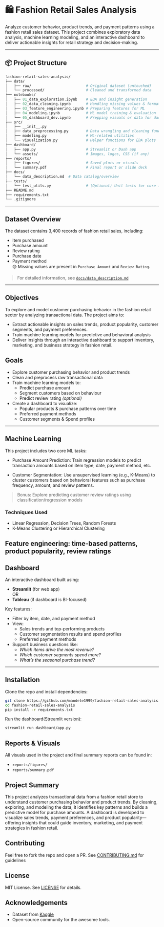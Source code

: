 # 🛍️ Fashion Retail Sales Analysis

Analyze customer behavior, product trends, and payment patterns using a fashion retail sales dataset. This project combines exploratory data analysis, machine learning modeling, and an interactive dashboard to deliver actionable insights for retail strategy and decision-making.

---

## 📦 Project Structure

```graphql
fashion-retail-sales-analysis/
├── data/
│   ├── raw/                         # Original dataset (untouched)
│   └── processed/                   # Cleaned and transformed data
├── notebooks/
│   ├── 01_data_exploration.ipynb    # EDA and insight generation
│   ├── 02_data_cleaning.ipynb       # Handling missing values & formatting
│   ├── 03_feature_engineering.ipynb # Preparing features for ML
│   ├── 04_modeling.ipynb            # ML model training & evaluation
│   └── 05_dashboard_dev.ipynb       # Prepping visuals or data for dashboard
├── src/
│   ├── __init__.py
│   ├── data_preprocessing.py        # Data wrangling and cleaning functions
│   ├── modeling.py                  # ML-related utilities
│   └── visualization.py             # Helper functions for EDA plots
├── dashboard/
│   ├── app.py                       # Streamlit or Dash app
│   └── assets/                      # Images, logos, CSS (if any)
├── reports/
│   ├── figures/                     # Saved plots or visuals
│   └── summary.pdf                  # Final report or slide deck
├── docs/
│   └── data_description.md  # Data catalog/overview
├── tests/
│   └── test_utils.py                # (Optional) Unit tests for core functions
├── README.md
├── requirements.txt
└── .gitignore
```
---
## Dataset Overview

The dataset contains 3,400 records of fashion retail sales, including:
- Item purchased
- Purchase amount
- Review rating
- Purchase date
- Payment method  
🟡 Missing values are present in `Purchase Amount` and `Review Rating`.

> For detailed information, see [`docs/data_description.md`](docs/data_description.md)

---

## Objectives

To explore and model customer purchasing behavior in the fashion retail sector by analyzing transactional data. 
The project aims to:
- Extract actionable insights on sales trends, product popularity, customer segments, and payment preferences.
- Train machine learning models for predictive and behavioral analysis
- Deliver insights through an interactive dashboard to support inventory, marketing, and business strategy in fashion retail.

## Goals
- Explore customer purchasing behavior and product trends
- Clean and preprocess raw transactional data
- Train machine learning models to:
  - Predict purchase amount
  - Segment customers based on behaviour
  - Predict review rating _(optional)_
- Create a dashboard to visualize:
  - Popular products & purchase patterns over time
  - Preferred payment methods
  - Customer segments & Spend profiles

---

## Machine Learning

This project includes two core ML tasks:

- Purchase Amount Prediction:
Train regression models to predict transaction amounts based on item type, date, payment method, etc.

- Customer Segmentation:
Use unsupervised learning (e.g., K-Means) to cluster customers based on behavioral features such as purchase frequency, amount, and review patterns.

> Bonus: Explore predicting customer review ratings using classification/regression models


### Techniques Used

- Linear Regression, Decision Trees, Random Forests
- K-Means Clustering or Hierarchical Clustering

Feature engineering: time-based patterns, product popularity, review ratings
---

## Dashboard

An interactive dashboard built using:
- **Streamlit** (for web app)  
OR  
- **Tableau** (if dashboard is BI-focused)

Key features:
- Filter by item, date, and payment method
- View:
  - Sales trends and top-performing products
  - Customer segmentation results and spend profiles
  - Preferred payment methods
- Support business questions like:
  - _Which items drive the most revenue?_
  - _Which customer segments spend more?_
  - _What’s the seasonal purchase trend?_
---

## Installation

Clone the repo and install dependencies:
```bash
git clone https://github.com/mandele1999/fashion-retail-sales-analysis.git
cd fashion-retail-sales-analysis
pip install -r requirements.txt
```
Run the dashboard(Streamlit version):
```bash
streamlit run dashboard/app.py
```

## Reports & Visuals

All visuals used in the project and final summary reports can be found in:
- `reports/figures/`
- `reports/summary.pdf`

## Project Summary
This project analyzes transactional data from a fashion retail store to understand customer purchasing behavior and product trends. By cleaning, exploring, and modeling the data, it identifies key patterns and builds a predictive model for purchase amounts. A dashboard is developed to visualize sales trends, payment preferences, and product popularity—offering insights that could guide inventory, marketing, and payment strategies in fashion retail.

## Contributing
Feel free to fork the repo and open a PR. See [CONTRIBUTING.md](CONTRIBUTING.md) for guidelines

## License
MIT License. See [LICENSE](LICENSE) for details.

## Acknowledgements
- Dataset from [Kaggle](https://www.kaggle.com/datasets/atharvasoundankar/fashion-retail-sales)
- Open-source community for the awesome tools.

